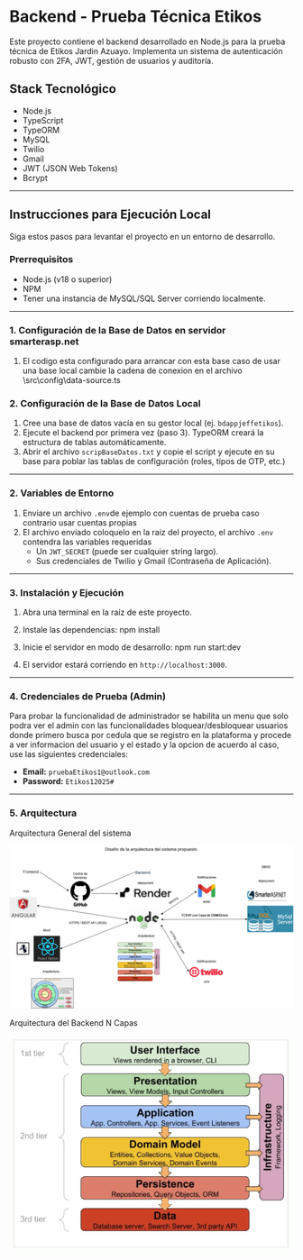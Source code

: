 # Backend - Prueba Técnica Etikos

Este proyecto contiene el backend desarrollado en Node.js para la prueba técnica de Etikos Jardin
Azuayo. Implementa un sistema de autenticación robusto con 2FA, JWT, gestión de usuarios y auditoría.

## Stack Tecnológico
* Node.js
* TypeScript
* TypeORM
* MySQL 
* Twilio
* Gmail
* JWT (JSON Web Tokens)
* Bcrypt

---

## Instrucciones para Ejecución Local

Siga estos pasos para levantar el proyecto en un entorno de desarrollo.

### Prerrequisitos
* Node.js (v18 o superior)
* NPM
* Tener una instancia de MySQL/SQL Server corriendo localmente.

---

### 1. Configuración de la Base de Datos en servidor smarterasp.net

1.  El codigo esta configurado para arrancar con esta base caso de usar una base local cambie la cadena de
conexion en el archivo \src\config\data-source.ts

### 2. Configuración de la Base de Datos Local

1.  Cree una base de datos vacía en su gestor local (ej. `bdappjeffetikos`).
2.  Ejecute el backend por primera vez (paso 3). TypeORM creará la estructura de tablas automáticamente.
3.  Abrir el archivo `scripBaseDatos.txt` y copie el script y ejecute en su base para poblar las tablas de configuración (roles, tipos de OTP, etc.) 
---

### 2. Variables de Entorno

1.  Enviare un archivo `.env`de ejemplo con cuentas de prueba caso contrario usar cuentas propias 
2.  El archivo enviado coloquelo en la raiz del proyecto, el archivo `.env` contendra las variables requeridas
    * Un `JWT_SECRET` (puede ser cualquier string largo).
    * Sus credenciales de Twilio y Gmail (Contraseña de Aplicación).

---

### 3. Instalación y Ejecución

1.  Abra una terminal en la raíz de este proyecto.
2.  Instale las dependencias:
    npm install

3.  Inicie el servidor en modo de desarrollo:
    npm run start:dev
4.  El servidor estará corriendo en `http://localhost:3000`.

---

### 4. Credenciales de Prueba (Admin)

Para probar la funcionalidad de administrador se habilita un menu que solo podra ver el admin con las funcionalidades bloquear/desbloquear usuarios donde primero busca por cedula que se registro en la plataforma y procede a ver informacion del usuario y  el estado y la opcion de acuerdo al caso, use las siguientes credenciales:

* **Email:** `pruebaEtikos1@outlook.com` 
* **Password:** `Etikos12025#`

---

### 5. Arquitectura 

Arquitectura General del sistema 

![Diagrama de Arquitectura del Sistema](./docs/ArquitecturaGeneral.png)


Arquitectura del Backend N Capas

![Diagrama de Arquitectura del Backend](./docs/ArquitecturaNCapas.png)
